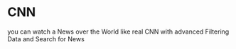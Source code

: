 # CNN
you can watch a News over the World like real CNN with advanced Filtering Data and Search for News
